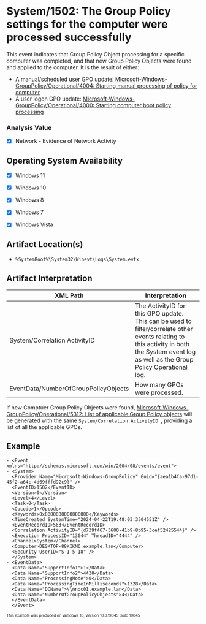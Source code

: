 # System/1502: The Group Policy settings for the computer were processed successfully
This event indicates that Group Policy Object processing for a specific computer was completed, and that new Group Policy Objects were found and applied to the computer. It is the result of either:

 - A manual/scheduled user GPO update: [Microsoft-Windows-GroupPolicy/Operational/4004: Starting manual processing of policy for computer](/group-policy/evtx-4004-computer-manual-gpo-processing-start.md)
 - A user logon GPO update: [Microsoft-Windows-GroupPolicy/Operational/4000: Starting computer boot policy processing](/group-policy/evtx-4000-computer-boot-gpo-processing-start.md)

### Analysis Value
 - [x] Network - Evidence of Network Activity

## Operating System Availability
 - [x] Windows 11
 - [x] Windows 10
 - [x] Windows 8
 - [x] Windows 7
 - [x] Windows Vista


## Artifact Location(s)
- `%SystemRoot%\System32\Winevt\Logs\System.evtx`

## Artifact Interpretation

| XML Path                              | Interpretation  |
| ------------------------------------- | --------------- |
| System/Correlation ActivityID            | The ActivityID for this GPO update. This can be used to filter/correlate other events relating to this activity in both the System event log as well as the Group Policy Operational log. |
| EventData/NumberOfGroupPolicyObjects            | How many GPOs were processed. |

If new Comptuer Group Policy Objects were found, [Microsoft-Windows-GroupPolicy/Operational/5312: List of applicable Group Policy objects](/group-policy/evtx-5312-list-of-gpo.md) will be generated with the same `System/Correlation ActivityID `, providing a list of all the applicable GPOs.

## Example
```
- <Event xmlns="http://schemas.microsoft.com/win/2004/08/events/event">
- <System>
  <Provider Name="Microsoft-Windows-GroupPolicy" Guid="{aea1b4fa-97d1-45f2-a64c-4d69fffd92c9}" /> 
  <EventID>1502</EventID> 
  <Version>0</Version> 
  <Level>4</Level> 
  <Task>0</Task> 
  <Opcode>1</Opcode> 
  <Keywords>0x8000000000000000</Keywords> 
  <TimeCreated SystemTime="2024-04-22T19:48:03.3504551Z" /> 
  <EventRecordID>563</EventRecordID> 
  <Correlation ActivityID="{d739f467-3600-41b9-8b95-3cef52425544}" /> 
  <Execution ProcessID="13044" ThreadID="4444" /> 
  <Channel>System</Channel> 
  <Computer>DESKTOP-88KIKM6.example.lan</Computer> 
  <Security UserID="S-1-5-18" /> 
  </System>
- <EventData>
  <Data Name="SupportInfo1">1</Data> 
  <Data Name="SupportInfo2">4430</Data> 
  <Data Name="ProcessingMode">0</Data> 
  <Data Name="ProcessingTimeInMilliseconds">1328</Data> 
  <Data Name="DCName">\\nndc01.example.lan</Data> 
  <Data Name="NumberOfGroupPolicyObjects">4</Data> 
  </EventData>
  </Event>
```
<sup><sub>This example was produced on Windows 10, Version 10.0.19045 Build 19045</sub></sup>